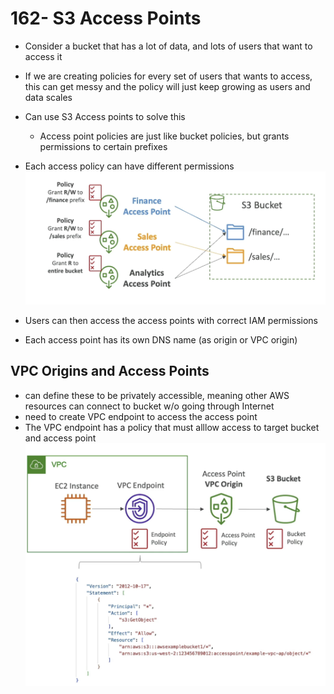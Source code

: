 # 162- S3 Access Points
- Consider a bucket that has a lot of data, and lots of users that want to access it
- If we are creating policies for every set of users that wants to access, this can get messy and the policy will just keep growing as users and data scales
- Can use S3 Access points to solve this
	- Access point policies are just like bucket policies, but grants permissions to certain prefixes
- Each access policy can have different permissions
![](attachments/Pasted%20image%2020240716224157.png)

- Users can then access the access points with correct IAM permissions
- Each access point has its own DNS name (as origin or VPC origin)

## VPC Origins and Access Points
- can define these to be privately accessible, meaning other AWS resources can connect to bucket w/o going through Internet
- need to create VPC endpoint to access the access point
- The VPC endpoint has a policy that must alllow access to target bucket and access point
![400](attachments/Pasted%20image%2020240716224427.png)


